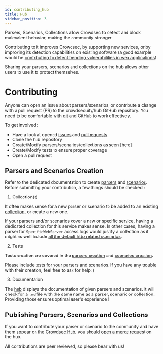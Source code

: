 ```yaml
---
id: contributing_hub
title: Hub
sidebar_position: 3
---
```


Parsers, Scenarios, Collections allow Crowdsec to detect and block malevolent behavior, making the community stronger.

Contributing to it improves Crowdsec, by supporting new services, or by improving its detection capabilities on existing software (a good example would be [contributing to detect trending vulnerabilities in web applications](https://hub.crowdsec.net/author/crowdsecurity/collections/http-cve)).


Sharing your parsers, scenarios and collections on the hub allows other users to use it to protect themselves.

# Contributing

Anyone can open an issue about parsers/scenarios, or contribute a change with a pull request (PR) to the crowdsecuity/hub GitHub repository. You need to be comfortable with git and GitHub to work effectively.

To get involved :
 - Have a look at opened [issues](https://github.com/crowdsecurity/hub/issues) and [pull requests](https://github.com/crowdsecurity/hub/pulls) 
 - Clone the hub repository
 - Create/Modify parsers/scenarios/collections as seen [here]
 - Create/Modify tests to ensure proper coverage
 - Open a pull request

## Parsers and Scenarios Creation

Refer to the dedicated documentation to create [parsers](/docs/parsers/create/) and [scenarios](/docs/scenarios/create/).
Before submitting your contribution, a few things should be checked :

1. Collection(s)

It often makes sense for a new parser or scenario to be added to an existing [collection](/docs/next/collections/format), or create a new one.

If your parsers and/or scenarios cover a new or specific service, having a dedicated collection for this service makes sense.
In other cases, having a parser for `SpecificWebServer` access logs would justify a collection as it might as well include [all the default http related scenarios](https://hub.crowdsec.net/author/crowdsecurity/collections/base-http-scenarios).


2. Tests

Tests creation are covered in the [parsers creation](/docs/parsers/create/) and [scenarios creation](/docs/scenarios/create/).

Please include tests for your parsers and scenarios. If you have any trouble with their creation, feel free to ask for help :)

3. Documentation

The [hub](https://hub.crowdsec.net) displays the documentation of given parsers and scenarios. It will check for a `.md` file with the same name as a parser, scenario or collection. Providing those ensures optimal user's experience !



## Publishing Parsers, Scenarios and Collections

If you want to contribute your parser or scenario to the community and have them appear on the [Crowdsec Hub](https://hub.crowdsec.net/), you should [open a merge request](https://github.com/crowdsecurity/hub/pulls) on the hub.

All contributions are peer reviewed, so please bear with us!
